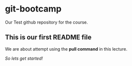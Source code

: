 # git-bootcamp
Our Test github repository for the course.
## This is our first README file
We are about attempt using the **pull command** in this lecture.

*So lets get started!*
